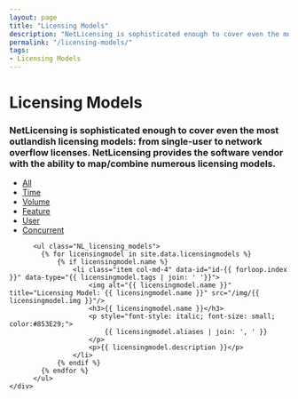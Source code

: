 ```yaml
---
layout: page
title: "Licensing Models"
description: "NetLicensing is sophisticated enough to cover even the most outlandish licensing models"
permalink: "/licensing-models/"
tags:
- Licensing Models
---
```

<div class="row NL_banner">
    <div class="col-md-6 col-md-offset-3 NL_about_page">
        <h1>Licensing Models</h1>
        <h3>NetLicensing is sophisticated enough to cover even the most outlandish licensing models: from single-user to network overflow licenses. NetLicensing provides the software vendor with the ability to map/combine numerous licensing models.</h3>
    </div>
</div>

<div class="row NL_block">
    <div class="col-md-12">
        <ul id="filterOptions">
            <li class="active"><a href="" class="NL_button button_main NL_LM_btn" id="all">All</a></li>
            <li><a href="" class="NL_button button_main NL_LM_btn" id="time">Time</a></li>
            <li><a href="" class="NL_button button_main NL_LM_btn" id="volume">Volume</a></li>
            <li><a href="" class="NL_button button_main NL_LM_btn" id="feature">Feature</a></li>
            <li><a href="" class="NL_button button_main NL_LM_btn" id="user">User</a></li>
            <li><a href="" class="NL_button button_main NL_LM_btn" id="concurrent">Concurrent</a></li>
          </ul>

          <ul class="NL_licensing_models">
            {% for licensingmodel in site.data.licensingmodels %}
                {% if licensingmodel.name %}
                    <li class="item col-md-4" data-id="id-{{ forloop.index }}" data-type="{{ licensingmodel.tags | join: ' '}}">
                        <img alt="{{ licensingmodel.name }}" title="Licensing Model: {{ licensingmodel.name }}" src="/img/{{ licensingmodel.img }}"/>
                        <h3>{{ licensingmodel.name }}</h3>
                        <p style="font-style: italic; font-size: small; color:#853E29;">
                            {{ licensingmodel.aliases | join: ', ' }}
                        </p>
                        <p>{{ licensingmodel.description }}</p>
                    </li>
                {% endif %}
            {% endfor %}
          </ul>
    </div>
</div>
